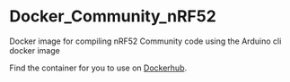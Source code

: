 # Docker_Community_nRF52
Docker image for compiling nRF52 Community code using the Arduino cli docker image 


Find the container for you to use on [Dockerhub](https://hub.docker.com/r/jpconstantineau/arduino-cli-community-nrf52).
